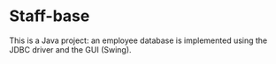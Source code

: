 # Staff-base
This is a Java project: an employee database is implemented using the JDBC driver and the GUI (Swing).
